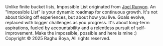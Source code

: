 <!doctype html>
<html>

<head>
    <meta charset="UTF-8" />
    <title>Raghu Boya</title>
    <script>
        if (window.location.protocol === "http:") {
            window.location.href =
              "https:" +
              window.location.href.substring(window.location.protocol.length)
          }
    </script>
    <meta name="viewport" content="width=device-width" />
    <link rel="stylesheet" href="styles.css" />
    <link rel="icon" href="favicon.ico" type="image/x-icon" />
    <link rel="apple-touch-icon" sizes="180x180" href="apple-touch-icon.png" />
    <link rel="icon" type="image/png" sizes="32x32" href="favicon-96x96.png" />
    <link rel="icon" type="image/png" sizes="16x16" href="favicon-16x16.png" />
    <link rel="manifest" href="site.webmanifest" />
    <meta name="msapplication-TileColor" content="#da532c" />
    <meta name="theme-color" content="#ffffff" />
</head>

<body>
    Unlike finite bucket lists, Impossible List originated from <a href = https://impossiblehq.com/impossible-list/>Joel Runyon</a>. An "Impossible List" is your dynamic roadmap for continuous growth. It's not about ticking off experiences, but about how you live. Goals evolve, replaced with bigger challenges as you progress. It's about long-term aspirations, fueled by accountability and a relentless pursuit of self-improvement. Make the impossible, possible and here is mine :)
</body>
<footer>Copyright &copy; 2025 Raghu Boya, All rights reserved.</footer>

</html>
